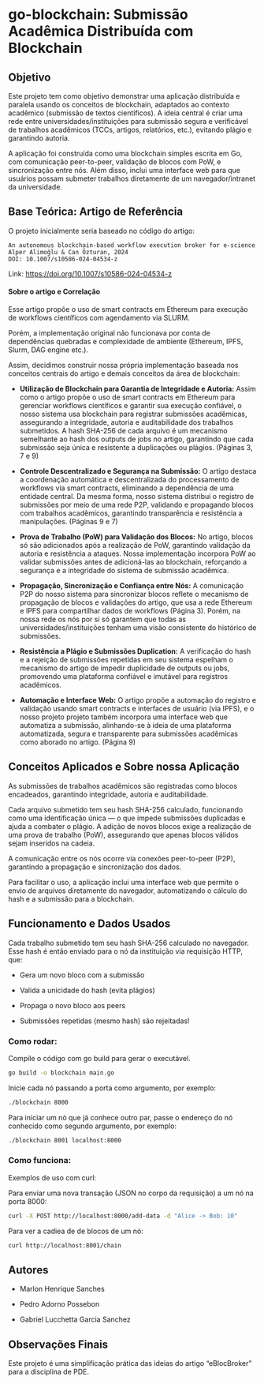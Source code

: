 # go-blockchain: Submissão Acadêmica Distribuída com Blockchain
## Objetivo
Este projeto tem como objetivo demonstrar uma aplicação distribuída e paralela usando os conceitos de blockchain, adaptados ao contexto acadêmico (submissão de textos científicos). A ideia central é criar uma rede entre universidades/instituições para submissão segura e verificável de trabalhos acadêmicos (TCCs, artigos, relatórios, etc.), evitando plágio e garantindo autoria.

A aplicação foi construída como uma blockchain simples escrita em Go, com comunicação peer-to-peer, validação de blocos com PoW, e sincronização entre nós. Além disso, inclui uma interface web para que usuários possam submeter trabalhos diretamente de um navegador/intranet da universidade.

## Base Teórica: Artigo de Referência
O projeto inicialmente seria baseado no código do artigo:
```
An autonomous blockchain-based workflow execution broker for e-science
Alper Alimoğlu & Can Özturan, 2024
DOI: 10.1007/s10586-024-04534-z 
```
Link: https://doi.org/10.1007/s10586-024-04534-z

#### Sobre o artigo e Correlação

Esse artigo propõe o uso de smart contracts em Ethereum para execução de workflows científicos com agendamento via SLURM.

Porém, a implementação original não funcionava por conta de dependências quebradas e complexidade de ambiente (Ethereum, IPFS, Slurm, DAG engine etc.).

Assim, decidimos construir nossa própria implementação baseada nos conceitos centrais do artigo e demais conceitos da área de blockchain:

- **Utilização de Blockchain para Garantia de Integridade e Autoria:**
Assim como o artigo propõe o uso de smart contracts em Ethereum para gerenciar workflows científicos e garantir sua execução confiável, o nosso sistema usa blockchain para registrar submissões acadêmicas, assegurando a integridade, autoria e auditabilidade dos trabalhos submetidos. A hash SHA-256 de cada arquivo é um mecanismo semelhante ao hash dos outputs de jobs no artigo, garantindo que cada submissão seja única e resistente a duplicações ou plágios. (Páginas 3, 7 e 9)

- **Controle Descentralizado e Segurança na Submissão:** O artigo destaca a coordenação automática e descentralizada do processamento de workflows via smart contracts, eliminando a dependência de uma entidade central. Da mesma forma, nosso sistema distribui o registro de submissões por meio de uma rede P2P, validando e propagando blocos com trabalhos acadêmicos, garantindo transparência e resistência a manipulações. (Páginas 9 e 7)
  
- **Prova de Trabalho (PoW) para Validação dos Blocos:**
No artigo, blocos só são adicionados após a realização de PoW, garantindo validação da autoria e resistência a ataques. Nossa implementação incorpora PoW ao validar submissões antes de adicioná-las ao blockchain, reforçando a segurança e a integridade do sistema de submissão acadêmica.

- **Propagação, Sincronização e Confiança entre Nós:**
A comunicação P2P do nosso sistema para sincronizar blocos reflete o mecanismo de propagação de blocos e validações do artigo, que usa a rede Ethereum e IPFS para compartilhar dados de workflows (Página 3). Porém, na nossa rede os nós por si só garantem que todas as universidades/instituições tenham uma visão consistente do histórico de submissões.

- **Resistência a Plágio e Submissões Duplication:**
A verificação do hash e a rejeição de submissões repetidas em seu sistema espelham o mecanismo do artigo de impedir duplicidade de outputs ou jobs, promovendo uma plataforma confiável e imutável para registros acadêmicos. 

- **Automação e Interface Web:**
O artigo propõe a automação do registro e validação usando smart contracts e interfaces de usuário (via IPFS), e o nosso projeto projeto também incorpora uma interface web que automatiza a submissão, alinhando-se à ideia de uma plataforma automatizada, segura e transparente para submissões acadêmicas como aborado no artigo. (Página 9)

## Conceitos Aplicados e Sobre nossa Aplicação
As submissões de trabalhos acadêmicos são registradas como blocos encadeados, garantindo integridade, autoria e auditabilidade.

Cada arquivo submetido tem seu hash SHA-256 calculado, funcionando como uma identificação única — o que impede submissões duplicadas e ajuda a combater o plágio.
A adição de novos blocos exige a realização de uma prova de trabalho (PoW), assegurando que apenas blocos válidos sejam inseridos na cadeia.

A comunicação entre os nós ocorre via conexões peer-to-peer (P2P), garantindo a propagação e sincronização dos dados.

Para facilitar o uso, a aplicação inclui uma interface web que permite o envio de arquivos diretamente do navegador, automatizando o cálculo do hash e a submissão para a blockchain.



## Funcionamento e Dados Usados
Cada trabalho submetido tem seu hash SHA-256 calculado no navegador. Esse hash é então enviado para o nó da instituição via requisição HTTP, que:

- Gera um novo bloco com a submissão

- Valida a unicidade do hash (evita plágios)

- Propaga o novo bloco aos peers

- Submissões repetidas (mesmo hash) são rejeitadas!

### Como rodar:

Compile o código com go build para gerar o executável.
``` bash
go build -o blockchain main.go
```

Inicie cada nó passando a porta como argumento, por exemplo:
``` bash
./blockchain 8000
```

Para iniciar um nó que já conhece outro par, passe o endereço do nó conhecido como segundo argumento, por exemplo:
``` bash
./blockchain 8001 localhost:8000
````
### Como funciona:
Exemplos de uso com curl:

Para enviar uma nova transação (JSON no corpo da requisição) a um nó na porta 8000:
``` bash
curl -X POST http://localhost:8000/add-data -d "Alice -> Bob: 10"
```

Para ver a cadiea de de blocos de um nó:
``` bash
curl http://localhost:8001/chain
```

## Autores
- Marlon Henrique Sanches

- Pedro Adorno Possebon

- Gabriel Lucchetta Garcia Sanchez

## Observações Finais
Este projeto é uma simplificação prática das ideias do artigo “eBlocBroker” para a disciplina de PDE.